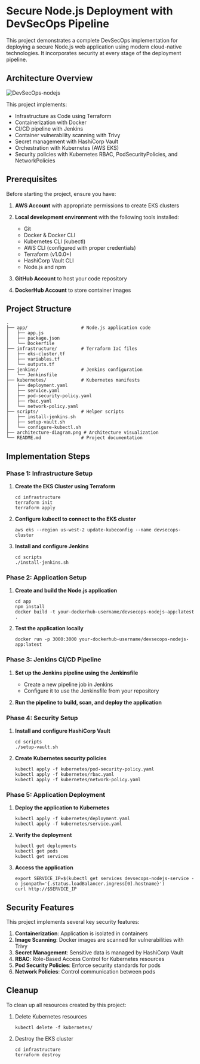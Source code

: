 # Secure Node.js Deployment with DevSecOps Pipeline

This project demonstrates a complete DevSecOps implementation for deploying a secure Node.js web application using modern cloud-native technologies. It incorporates security at every stage of the deployment pipeline.

## Architecture Overview

![DevSecOps-nodejs](https://github.com/user-attachments/assets/6b2f3d34-9857-4617-9662-a580488689b8)


This project implements:

- Infrastructure as Code using Terraform
- Containerization with Docker
- CI/CD pipeline with Jenkins
- Container vulnerability scanning with Trivy
- Secret management with HashiCorp Vault
- Orchestration with Kubernetes (AWS EKS)
- Security policies with Kubernetes RBAC, PodSecurityPolicies, and NetworkPolicies

## Prerequisites

Before starting the project, ensure you have:

1. **AWS Account** with appropriate permissions to create EKS clusters
2. **Local development environment** with the following tools installed:
   - Git
   - Docker & Docker CLI
   - Kubernetes CLI (kubectl)
   - AWS CLI (configured with proper credentials)
   - Terraform (v1.0.0+)
   - HashiCorp Vault CLI
   - Node.js and npm

3. **GitHub Account** to host your code repository
4. **DockerHub Account** to store container images

## Project Structure

```
.
├── app/                    # Node.js application code
│   ├── app.js
│   ├── package.json
│   └── Dockerfile
├── infrastructure/         # Terraform IaC files
│   ├── eks-cluster.tf
│   ├── variables.tf
│   └── outputs.tf
├── jenkins/                # Jenkins configuration
│   └── Jenkinsfile
├── kubernetes/             # Kubernetes manifests
│   ├── deployment.yaml
│   ├── service.yaml
│   ├── pod-security-policy.yaml
│   ├── rbac.yaml
│   └── network-policy.yaml
├── scripts/                # Helper scripts
│   ├── install-jenkins.sh
│   ├── setup-vault.sh
│   └── configure-kubectl.sh
├── architecture-diagram.png # Architecture visualization
└── README.md               # Project documentation
```

## Implementation Steps

### Phase 1: Infrastructure Setup

1. **Create the EKS Cluster using Terraform**
   ```
   cd infrastructure
   terraform init
   terraform apply
   ```

2. **Configure kubectl to connect to the EKS cluster**
   ```
   aws eks --region us-west-2 update-kubeconfig --name devsecops-cluster
   ```

3. **Install and configure Jenkins**
   ```
   cd scripts
   ./install-jenkins.sh
   ```

### Phase 2: Application Setup

1. **Create and build the Node.js application**
   ```
   cd app
   npm install
   docker build -t your-dockerhub-username/devsecops-nodejs-app:latest .
   ```

2. **Test the application locally**
   ```
   docker run -p 3000:3000 your-dockerhub-username/devsecops-nodejs-app:latest
   ```

### Phase 3: Jenkins CI/CD Pipeline

1. **Set up the Jenkins pipeline using the Jenkinsfile**
   - Create a new pipeline job in Jenkins
   - Configure it to use the Jenkinsfile from your repository

2. **Run the pipeline to build, scan, and deploy the application**

### Phase 4: Security Setup

1. **Install and configure HashiCorp Vault**
   ```
   cd scripts
   ./setup-vault.sh
   ```

2. **Create Kubernetes security policies**
   ```
   kubectl apply -f kubernetes/pod-security-policy.yaml
   kubectl apply -f kubernetes/rbac.yaml
   kubectl apply -f kubernetes/network-policy.yaml
   ```

### Phase 5: Application Deployment

1. **Deploy the application to Kubernetes**
   ```
   kubectl apply -f kubernetes/deployment.yaml
   kubectl apply -f kubernetes/service.yaml
   ```

2. **Verify the deployment**
   ```
   kubectl get deployments
   kubectl get pods
   kubectl get services
   ```

3. **Access the application**
   ```
   export SERVICE_IP=$(kubectl get services devsecops-nodejs-service -o jsonpath='{.status.loadBalancer.ingress[0].hostname}')
   curl http://$SERVICE_IP
   ```

## Security Features

This project implements several key security features:

1. **Containerization**: Application is isolated in containers
2. **Image Scanning**: Docker images are scanned for vulnerabilities with Trivy
3. **Secret Management**: Sensitive data is managed by HashiCorp Vault
4. **RBAC**: Role-Based Access Control for Kubernetes resources
5. **Pod Security Policies**: Enforce security standards for pods
6. **Network Policies**: Control communication between pods

## Cleanup

To clean up all resources created by this project:

1. Delete Kubernetes resources
   ```
   kubectl delete -f kubernetes/
   ```

2. Destroy the EKS cluster
   ```
   cd infrastructure
   terraform destroy
   ```
